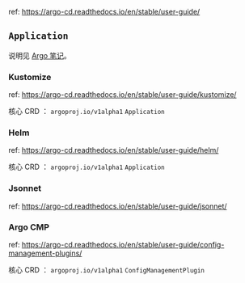 
ref: https://argo-cd.readthedocs.io/en/stable/user-guide/

## `Application`

说明见 [Argo 笔记](../../../practices-notes/argo-note#Application)。

### Kustomize

ref: https://argo-cd.readthedocs.io/en/stable/user-guide/kustomize/

核心 CRD ： `argoproj.io/v1alpha1` `Application`

### Helm

ref: https://argo-cd.readthedocs.io/en/stable/user-guide/helm/

核心 CRD ： `argoproj.io/v1alpha1` `Application`

### Jsonnet

ref: https://argo-cd.readthedocs.io/en/stable/user-guide/jsonnet/

### Argo CMP

ref: https://argo-cd.readthedocs.io/en/stable/user-guide/config-management-plugins/

核心 CRD ： `argoproj.io/v1alpha1` `ConfigManagementPlugin`
